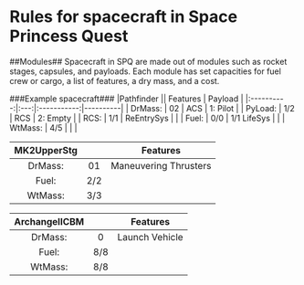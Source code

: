 Rules for spacecraft in Space Princess Quest
============================================

##Modules##
Spacecraft in SPQ are made out of modules such as rocket stages, capsules, and payloads.
Each module has set capacities for fuel crew or cargo, a list of features, a dry mass, and a cost.

###Example spacecraft###
|Pathfinder       ||   Features  |  Payload |
|:----------:|:---:|:-----------:|----------|
|   DrMass:  |  02 |     ACS     | 1: Pilot |
|   PyLoad:  | 1/2 |     RCS     | 2: Empty |
|    RCS:    | 1/1 |  ReEntrySys |          |
|    Fuel:   | 0/0 | 1/1 LifeSys |          |
|   WtMass:  | 4/5 |             |          |

|MK2UpperStg    ||       Features        |
|:--------:|:---:|:---------------------:|
|   DrMass:|  01 | Maneuvering Thrusters |
|    Fuel: | 2/2 |                       |
|   WtMass:| 3/3 |                       |

|ArchangelICBM  ||       Features        |
|:--------:|:---:|:---------------------:|
|   DrMass:|  0  |    Launch Vehicle     |
|    Fuel: | 8/8 |                       |
|   WtMass:| 8/8 |                       |
